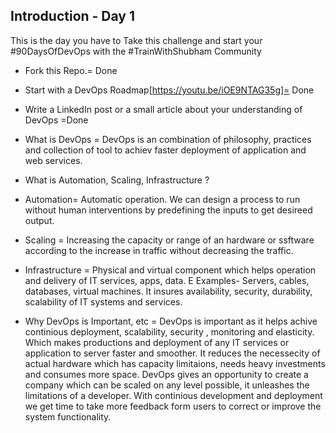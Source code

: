 ## Introduction - Day 1

This is the day you have to Take this challenge and start your #90DaysOfDevOps with the #TrainWithShubham Community

- Fork this Repo.= Done

- Start with a DevOps Roadmap[https://youtu.be/iOE9NTAG35g]= Done

- Write a LinkedIn post or a small article about your understanding of DevOps =Done

- What is DevOps = DevOps is an combination of philosophy, practices and collection of tool to achiev faster deployment of application and web services.

- What is Automation, Scaling, Infrastructure ?

- Automation= Automatic operation. We can design a process to run without human interventions by predefining the inputs to get desireed output.

- Scaling = Increasing the capacity or range of an hardware or ssftware according to the increase in traffic without decreasing the traffic.
 
 - Infrastructure = 
         Physical and virtual component which helps operation and delivery of IT services, apps, data. E
         Examples- Servers, cables, databases, virtual machines. 
         It insures availability, security, durability, scalability of IT systems and services. 

- Why DevOps is Important, etc =
        DevOps is important as it helps achive continious deployment, scalability, security , monitoring and elasticity.
        Which makes productions and deployment of any IT services or application to server faster and smoother.
        It reduces the necessecity of actual hardware which has capacity limitaions, needs heavy investments and consumes more space.
        DevOps gives an opportunity to create a company which can be scaled on any level possible, it unleashes the limitations of a developer.
        With continious development and deployment we get time to take more feedback form users to correct or improve the system functionality.

 
